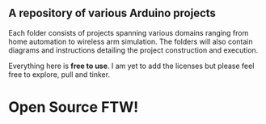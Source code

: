 ## A repository of various Arduino projects

Each folder consists of projects spanning various domains ranging from home automation to wireless arm simulation. The folders will also contain diagrams and instructions detailing the project construction and execution.

Everything here is **free to use**. I am yet to add the licenses but please feel free to explore, pull and tinker.

# Open Source FTW!
